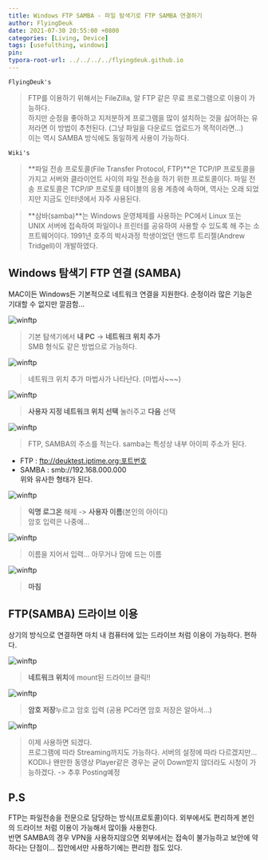 ```yaml
---
title: Windows FTP SAMBA - 파일 탐색기로 FTP SAMBA 연결하기
author: FlyingDeuk
date: 2021-07-30 20:55:00 +0800
categories: [Living, Device]
tags: [usefulthing, windows]
pin:
typora-root-url: ../../../../flyingdeuk.github.io
---
```



`FlyingDeuk's`
> FTP를 이용하기 위해서는 FileZilla, 알 FTP 같은 무료 프로그램으로 이용이 가능하다. <br>
하지만 순정을 좋아하고 지저분하게 프로그램을 많이 설치하는 것을 싫어하는 유저라면 이 방법이 추천된다. (그냥 파일을 다운로드 업로드가 목적이라면...) <br>
이는 역시 SAMBA 방식에도 동일하게 사용이 가능하다.

`Wiki's`
> **파일 전송 프로토콜(File Transfer Protocol, FTP)**은 TCP/IP 프로토콜을 가지고 서버와 클라이언트 사이의 파일 전송을 하기 위한 프로토콜이다. 파일 전송 프로토콜은 TCP/IP 프로토콜 테이블의 응용 계층에 속하며, 역사는 오래 되었지만 지금도 인터넷에서 자주 사용된다.

>**삼바(samba)**는 Windows 운영체제를 사용하는 PC에서 Linux 또는 UNIX 서버에 접속하여 파일이나 프린터를 공유하여 사용할 수 있도록 해 주는 소프트웨어이다. 1991년 호주의 박사과정 학생이었던 앤드루 트리젤(Andrew Tridgell)이 개발하였다.

## Windows 탐색기 FTP 연결 (SAMBA)
MAC이든 Windows든 기본적으로 네트워크 연결을 지원한다. 순정이라 많은 기능은 기대할 수 없지만 깔끔함...

![winftp](/img/living/windows/winftp.jpg)
>기본 탐색기에서 **내 PC** -> **네트워크 위치 추가** <br>
SMB 형식도 같은 방법으로 가능하다.

![winftp](/img/living/windows/winftp1.jpg)
>네트워크 위치 추가 마법사가 나타난다. (마법사~~~)

![winftp](/img/living/windows/winftp2.jpg)
>**사용자 지정 네트워크 위치 선택** 눌러주고 **다음** 선택

![winftp](/img/living/windows/winftp3.jpg)
>FTP, SAMBA의 주소를 적는다. samba는 특성상 내부 아이피 주소가 된다.<br>
- FTP : ftp://deuktest.iptime.org:포트번호
- SAMBA : smb://192.168.000.000
<br>위와 유사한 형태가 된다.

![winftp](/img/living/windows/winftp4.jpg)
>**익명 로그온** 해제 -> **사용자 이름**(본인의 아이디) <br>
암호 입력은 나중에...

![winftp](/img/living/windows/winftp5.jpg)
>이름을 지어서 입력... 아무거나 맘에 드는 이름

![winftp](/img/living/windows/winftp6.jpg)
>**마침**

## FTP(SAMBA) 드라이브 이용
상기의 방식으로 연결하면 마치 내 컴퓨터에 있는 드라이브 처럼 이용이 가능하다. 편하다.

![winftp](/img/living/windows/winftp8.jpg)
>**네트워크 위치**에 mount된 드라이브 클릭!!

![winftp](/img/living/windows/winftp7.jpg)
>**암호 저장**누르고 암호 입력 (공용 PC라면 암호 저장은 알아서...)


![winftp](/img/living/windows/winftp9.jpg)
>이제 사용하면 되겠다. <br>
프로그램에 따라 Streaming까지도 가능하다. 서버의 설정에 따라 다르겠지만... KODI나 왠만한 동영상 Player같은 경우는 굳이 Down받지 않더라도 시청이 가능하겠다. -> 추후 Posting예정


## P.S
FTP는 파일전송을 전문으로 담당하는 방식(프로토콜)이다. 외부에서도 편리하게 본인의 드라이브 처럼 이용이 가능해서 많이들 사용한다. <br>
반면 SAMBA의 경우 VPN을 사용하지않으면 외부에서는 접속이 불가능하고 보안에 약하다는 단점이... 집안에서만 사용하기에는 편리한 점도 있다.
